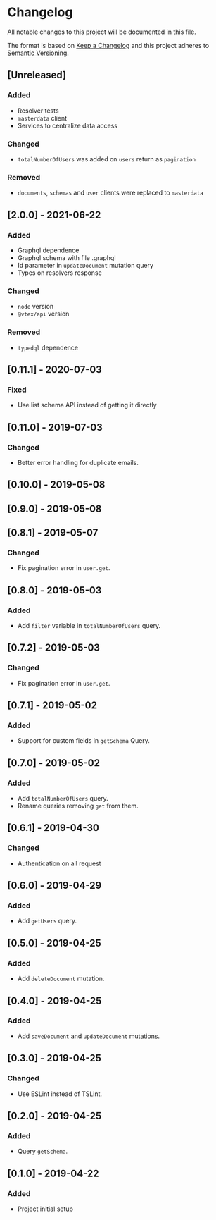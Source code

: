 # Changelog

All notable changes to this project will be documented in this file.

The format is based on [Keep a Changelog](http://keepachangelog.com/en/1.0.0/)
and this project adheres to [Semantic Versioning](http://semver.org/spec/v2.0.0.html).

## [Unreleased]

### Added
- Resolver tests
- `masterdata` client
- Services to centralize data access

### Changed
- `totalNumberOfUsers` was added on `users` return as `pagination`

### Removed
- `documents`, `schemas` and `user` clients were replaced to `masterdata`

## [2.0.0] - 2021-06-22

### Added
- Graphql dependence
- Graphql schema with file .graphql
- Id parameter in `updateDocument` mutation query
- Types on resolvers response

### Changed
- `node` version
- `@vtex/api` version

### Removed
- `typedql` dependence

## [0.11.1] - 2020-07-03

### Fixed

- Use list schema API instead of getting it directly

## [0.11.0] - 2019-07-03

### Changed

- Better error handling for duplicate emails.

## [0.10.0] - 2019-05-08

## [0.9.0] - 2019-05-08

## [0.8.1] - 2019-05-07

### Changed

- Fix pagination error in `user.get`.

## [0.8.0] - 2019-05-03

### Added

- Add `filter` variable in `totalNumberOfUsers` query.

## [0.7.2] - 2019-05-03

### Changed

- Fix pagination error in `user.get`.

## [0.7.1] - 2019-05-02

### Added

- Support for custom fields in `getSchema` Query.

## [0.7.0] - 2019-05-02

### Added

- Add `totalNumberOfUsers` query.
- Rename queries removing `get` from them.

## [0.6.1] - 2019-04-30

### Changed

- Authentication on all request

## [0.6.0] - 2019-04-29

### Added

- Add `getUsers` query.

## [0.5.0] - 2019-04-25

### Added

- Add `deleteDocument` mutation.

## [0.4.0] - 2019-04-25

### Added

- Add `saveDocument` and `updateDocument` mutations.

## [0.3.0] - 2019-04-25

### Changed

- Use ESLint instead of TSLint.

## [0.2.0] - 2019-04-25

### Added

- Query `getSchema`.

## [0.1.0] - 2019-04-22

### Added

- Project initial setup
